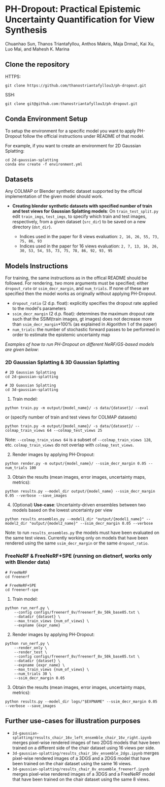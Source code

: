 # PH-Dropout: Practical Epistemic Uncertainty Quantification for View Synthesis

Chuanhao Sun, Thanos Triantafyllou, Anthos Makris, Maja Drmač, Kai Xu, Luo Mai, and Mahesh K. Marina

## Clone the repository
HTTPS:
```
git clone https://github.com/thanostriantafyllou3/ph-dropout.git
```

SSH:
```
git clone git@github.com:thanostriantafyllou3/ph-dropout.git
```


## Conda Environment Setup
To setup the environment for a specific model you want to apply PH-Dropout follow the official instructions under README of that model.

For example, if you want to create an environment for 2D Gaussian Splatting:
```
cd 2d-gaussian-splatting
conda env create -f environment.yml
```

## Datasets
Any COLMAP or Blender synthetic dataset supported by the official implementation of the given model should work.

* **Creating blender synthetic datasets with specified number of train and test views for Gaussian Splatting models**: On `train_test_split.py` edit `train_imgs`, `test_imgs`, to specify which train and test images, respectively, from a given dataset (`src_dir`) to be saved on a new directory (`dst_dir`).

  * Indices used in the paper for 8 views evaluation: `2, 16, 26, 55, 73, 75, 86, 93`
  * Indices used in the paper for 16 views evaluation: `2, 7, 13, 16, 26, 30, 53, 54, 55, 73, 75, 78, 86, 92, 93, 95`

## Models Instructions
For training, the same instructions as in the offical README should be followed.
For rendering, two more arguments must be specified; either `dropout_rate` or `ssim_decr_margin`, and `num_trials`. If none of these are specified then the model works as originally without applying PH-Dropout.

* `dropout_ratio` (2 d.p. float): explicitly specifies the dropout rate applied to the model's parameters
* `ssim_decr_margin` (2 d.p. float): determines the maximum dropout rate such that the SSIM(train images, gt images) does not decrease more than `ssim_decr_margin`*100% (as explained in Algorithm 1 of the paper)
* `num_trials`: the number of stochastic forward passes to be performed in order to estimate the epistemic uncertainty map

_Examples of how to run PH-Dropout on different NeRF/GS-based models are given below_:

### 2D Gaussian Splatting & 3D Gaussian Splatting
```
# 2D Gaussian Splatting
cd 2d-gaussian-splatting

# 3D Guassian Splatting
cd 3d-gaussian-splatting
```
1. Train model:
```
python train.py -m output/{model_name}/ -s data/{dataset}/ --eval
```
or (specify number of train and test views for COLMAP datasets)
```
python train.py -m output/{model_name}/ -s data/{dataset}/ --colmap_train_views 64 --colmap_test_views 25
```
Note: `--colmap_train_views 64` is a subset of `--colmap_train_views 128`, etc. `colmap_train_views` do not overlap with `colmap_test_views`.

2. Render images by applying PH-Dropout:
```
python render.py -m output/{model_name}/ --ssim_decr_margin 0.05 --num_trials 100
```
3. Obtain the results (mean images, error images, uncertainty maps, metrics):
```
python results.py --model_dir output/{model_name} --ssim_decr_margin 0.05 --verbose --save_images
```
4. (Optional) **Use-case**: Uncertainty-driven ensembles between two models based on the lowest uncertainty per view
```
python results_ensembles.py --model1_dir "output/{model1_name}" --model2_dir "output/{model2_name}" --ssim_decr_margin 0.05 --verbose
```
Note: to run `results_ensembles.py` the models must have been evaluated on the same test views. Currently working only on models that have been rendered using the same `ssim_decr_margin` or the same `dropout_ratio`.

### FreeNeRF & FreeNeRF+SPE (running on dietnerf, works only with Blender data)
```
# FreeNeRF
cd freenerf

# FreeNeRF+SPE
cd freenerf-spe
```
1. Train model:
```
python run_nerf.py \
    --config configs/freenerf_8v/freenerf_8v_50k_base05.txt \
    --datadir {dataset} \
    --max_train_views {num_of_views} \
    --expname {expr_name}
```
2. Render images by applying PH-Dropout:
```
python run_nerf.py \
    --render_only \
    --render_test \
    --config configs/freenerf_8v/freenerf_8v_50k_base05.txt \
    --datadir {dataset} \
    --expname {expr_name} \
    --max_train_views {num_of_views} \
    --num_trials 30 \
    --ssim_decr_margin 0.05
```

3. Obtain the results (mean images, error images, uncertainty maps, metrics):
```
python results.py --model_dir logs/"$EXPNAME" --ssim_decr_margin 0.05 --verbose --save_images
```

## Further use-cases for illustration purposes
* `2d-gaussian-splatting/results_chair_16v_left_ensemble_chair_16v_right.ipynb` merges pixel-wise rendered images of two 2DGS models that have been trained on a different side of the chair dataset using 16 views per side.
* `3d-gaussian-splatting/results_chair_16v_ensemble_2dgs.ipynb` merges pixel-wise rendered images of a 3DGS and a 2DGS model that have been trained on the chair dataset using the same 16 views.
* `3d-gaussian-splatting/results_chair_8v_ensemble_freenerf.ipynb` merges pixel-wise rendered images of a 3DGS and a FreeNeRF model that have been trained on the chair dataset using the same 8 views.
